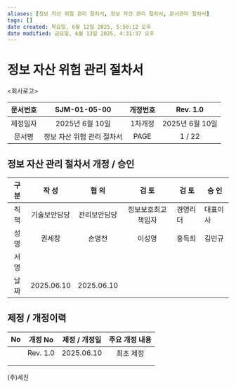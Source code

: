 ```yaml
---
aliases: [정보 자산 위험 관리 절차서, 정보 자산 관리 절차서, 문서관리 절차서]
tags: []
date created: 목요일, 6월 12일 2025, 5:50:12 오후
date modified: 금요일, 6월 13일 2025, 4:31:37 오후
---
```

# 정보 자산 위험 관리 절차서

<회사로고>

| 문서번호 |  SJM-01-05-00   | 개정번호 |   Rev. 1.0   |
| :--: | :-------------: | :--: | :----------: |
| 제정일자 |  2025년 6월 10일   | 1차개정 | 2025년 6월 10일 |
| 문서명  | 정보 자산 위험 관리 절차서 | PAGE |    1 / 22    |

## 정보 자산 관리 절차서 개정 / 승인

| 구 분 |    작 성     |    협 의     |    검 토    | 검 토  | 승 인  |
| :-: | :--------: | :--------: | :-------: | ---- | ---- |
| 직 책 |   기술보안담당   |   관리보안담당   | 정보보호최고책임자 | 경영리더 | 대표이사 |
| 성 명 |    권세창     |    손명천     |    이성영    | 홍득희  | 김민규  |
| 서 명 |            |            |           |      |      |
| 날 짜 | 2025.06.10 | 2025.06.10 |           |      |      |

## 제정 / 개정이력

| No  |  개정 No   |  제정 / 개정일  | 주요 개정 내용 |
| :-: | :------: | :--------: | :------: |
|     | Rev. 1.0 | 2025.06.10 |  최초 제정   |
|     |          |            |          |
|     |          |            |          |



(주)세진